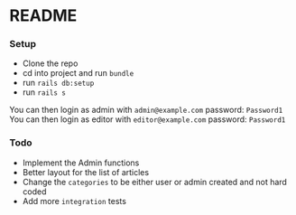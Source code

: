 # README

### Setup

- Clone the repo
- cd into project and run `bundle`
- run `rails db:setup`
- run `rails s`

You can then login as admin with `admin@example.com` password: `Password1`
You can then login as editor with `editor@example.com` password: `Password1`

### Todo

- Implement the Admin functions
- Better layout for the list of articles
- Change the `categories` to be either user or admin created and not hard coded
- Add more `integration` tests
